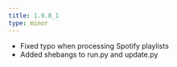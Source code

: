 ```yaml
---
title: 1.9.8_1
type: minor
---
```


* Fixed typo when processing Spotify playlists
* Added shebangs to run.py and update.py